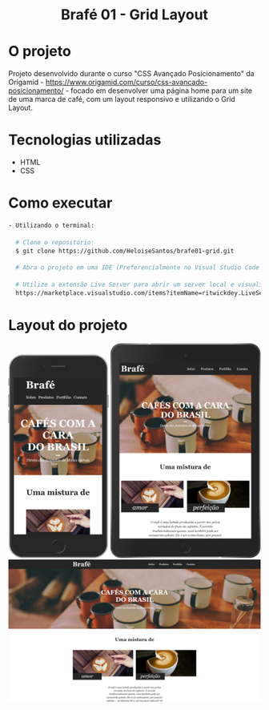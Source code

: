 <h1 align="center">Brafé 01 - Grid Layout</h1>

# O projeto
Projeto desenvolvido durante o curso "CSS Avançado Posicionamento" da Origamid - https://www.origamid.com/curso/css-avancado-posicionamento/ -
focado em desenvolver uma página home para um site de uma marca de café, com um layout responsivo e utilizando o Grid Layout.

# Tecnologias utilizadas
- HTML
- CSS

# Como executar
```bash
- Utilizando o terminal:

  # Clone o repositório: 
  $ git clone https://github.com/HeloiseSantos/brafe01-grid.git

  # Abra o projeto em uma IDE (Preferencialmente no Visual Studio Code para utilizar a extensão abaixo)
  
  # Utilize a extensão Live Server para abrir um server local e visualizar a tela do projeto
  https://marketplace.visualstudio.com/items?itemName=ritwickdey.LiveServer
```

# Layout do projeto
<div align="center">
    <img src="readme/brafe01-grid-smartphone.png" alt="Site brafé smartphone" width="200px"/>
    <img src="readme/brafe01-grid-tablet.png" alt="Site brafé tablet" width="300px"/>
    <img src="readme/brafe01-grid-desktop.png" alt="Site brafé desktop" width="800px"/>
</div>
